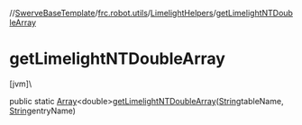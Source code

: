//[SwerveBaseTemplate](../../../index.md)/[frc.robot.utils](../index.md)/[LimelightHelpers](index.md)/[getLimelightNTDoubleArray](get-limelight-n-t-double-array.md)

# getLimelightNTDoubleArray

[jvm]\

public static [Array](https://kotlinlang.org/api/latest/jvm/stdlib/kotlin/-array/index.html)&lt;double&gt;[getLimelightNTDoubleArray](get-limelight-n-t-double-array.md)([String](https://docs.oracle.com/javase/8/docs/api/java/lang/String.html)tableName, [String](https://docs.oracle.com/javase/8/docs/api/java/lang/String.html)entryName)
